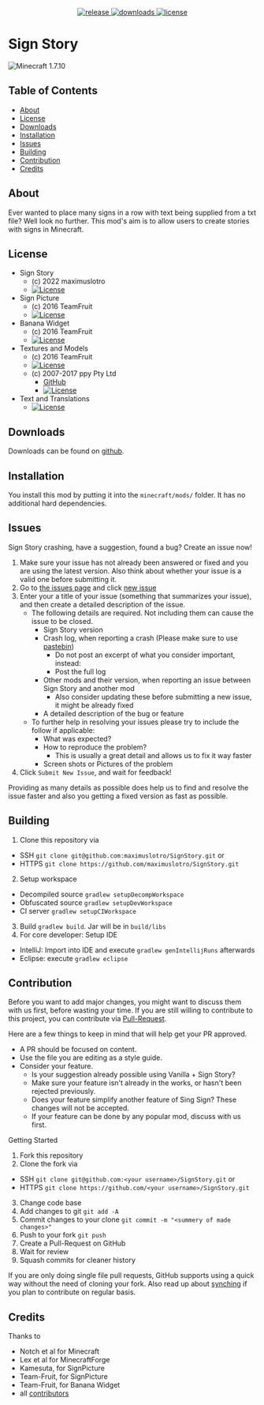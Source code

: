 <p align="center">
  <a href="https://github.com/maximuslotro/SignStory/releases" target="_blank">
    <img alt="release" src="https://img.shields.io/github/v/release/maximuslotro/SignStory?color=56bcd3" />
  </a>
  <a href="https://github.com/maximuslotro/SignStory/releases" target="_blank">
    <img alt="downloads" src="https://img.shields.io/github/downloads/maximuslotro/SignStory/total?color=56bcd3" />
  </a>
  <a href="https://github.com/maximuslotro/SignStory/main/LICENSE.md" target="_blank">
    <img alt="license" src="https://img.shields.io/badge/License-LGPLv3-blue.svg?style=flat" />
  </a>
</p>

# Sign Story
![Minecraft 1.7.10](https://img.shields.io/badge/Minecraft-1.7.10-green.svg?style=flat)

## Table of Contents

* [About](#about)
* [License](#license)
* [Downloads](#downloads)
* [Installation](#installation)
* [Issues](#issues)
* [Building](#building)
* [Contribution](#contribution)
* [Credits](#credits)

## About

Ever wanted to place many signs in a row with text being supplied from a txt file? Well look no further. This mod's aim is to allow users to create stories with signs in Minecraft.

## License
* Sign Story
  - (c) 2022 maximuslotro
  - [![License](https://img.shields.io/badge/License-LGPLv3-blue.svg?style=flat)](https://raw.githubusercontent.com/maximuslotro/SignStory/main/LICENSE.md)
* Sign Picture
  - (c) 2016 TeamFruit
  - [![License](https://img.shields.io/badge/License-LGPLv3-blue.svg?style=flat)](https://raw.githubusercontent.com/Team-Fruit/SignPicture/master/LICENSE.md)
* Banana Widget
  - (c) 2016 TeamFruit
  - [![License](https://img.shields.io/badge/license-MIT-blue.svg?style=flat)](https://opensource.org/licenses/mit-license.php)
* Textures and Models
  - (c) 2016 TeamFruit
  - [![License](https://img.shields.io/badge/License-CC%20BY--NC--SA%204.0-yellow.svg?style=flat)](https://creativecommons.org/licenses/by-nc-sa/4.0/legalcode)
  - (c) 2007-2017 ppy Pty Ltd
    - [GitHub](https://github.com/ppy/osu-resources)
    - [![License](https://img.shields.io/badge/License-CC%20BY--NC--SA%204.0-yellow.svg?style=flat)](https://github.com/ppy/osu-resources/blob/master/LICENCE.md)
* Text and Translations
  - [![License](https://img.shields.io/badge/License-No%20Restriction-green.svg?style=flat)](https://creativecommons.org/publicdomain/zero/1.0/)

## Downloads

Downloads can be found on [github](https://github.com/maximuslotr/SignStory/releases).

## Installation

You install this mod by putting it into the `minecraft/mods/` folder. It has no additional hard dependencies.

## Issues

Sign Story crashing, have a suggestion, found a bug?  Create an issue now!

1. Make sure your issue has not already been answered or fixed and you are using the latest version. Also think about whether your issue is a valid one before submitting it.
2. Go to [the issues page](https://github.com/maximuslotro/SignStory/issues) and click [new issue](https://github.com/maximuslotro/SignStory/issues/new)
3. Enter your a title of your issue (something that summarizes your issue), and then create a detailed description of the issue.
    * The following details are required. Not including them can cause the issue to be closed.
        * Sign Story version
        * Crash log, when reporting a crash (Please make sure to use [pastebin](http://pastebin.com/))
            * Do not post an excerpt of what you consider important, instead:
            * Post the full log
        * Other mods and their version, when reporting an issue between Sign Story and another mod
            * Also consider updating these before submitting a new issue, it might be already fixed
        * A detailed description of the bug or feature
    * To further help in resolving your issues please try to include the follow if applicable:
        * What was expected?
        * How to reproduce the problem?
            * This is usually a great detail and allows us to fix it way faster
        * Screen shots or Pictures of the problem
5. Click `Submit New Issue`, and wait for feedback!

Providing as many details as possible does help us to find and resolve the issue faster and also you getting a fixed version as fast as possible.

## Building

1. Clone this repository via
  - SSH `git clone git@github.com:maximuslotro/SignStory.git` or
  - HTTPS `git clone https://github.com/maximuslotro/SignStory.git`
2. Setup workspace
  - Decompiled source `gradlew setupDecompWorkspace`
  - Obfuscated source `gradlew setupDevWorkspace`
  - CI server `gradlew setupCIWorkspace`
3. Build `gradlew build`. Jar will be in `build/libs`
4. For core developer: Setup IDE
  - IntelliJ: Import into IDE and execute `gradlew genIntellijRuns` afterwards
  - Eclipse: execute `gradlew eclipse`

## Contribution

Before you want to add major changes, you might want to discuss them with us first, before wasting your time.
If you are still willing to contribute to this project, you can contribute via [Pull-Request](https://help.github.com/articles/creating-a-pull-request).

Here are a few things to keep in mind that will help get your PR approved.

* A PR should be focused on content.
* Use the file you are editing as a style guide.
* Consider your feature.
  - Is your suggestion already possible using Vanilla + Sign Story?
  - Make sure your feature isn't already in the works, or hasn't been rejected previously.
  - Does your feature simplify another feature of Sing Sign? These changes will not be accepted.
  - If your feature can be done by any popular mod, discuss with us first.

Getting Started

1. Fork this repository
2. Clone the fork via
  * SSH `git clone git@github.com:<your username>/SignStory.git` or
  * HTTPS `git clone https://github.com/<your username>/SignStory.git`
3. Change code base
4. Add changes to git `git add -A`
5. Commit changes to your clone `git commit -m "<summery of made changes>"`
6. Push to your fork `git push`
7. Create a Pull-Request on GitHub
8. Wait for review
9. Squash commits for cleaner history

If you are only doing single file pull requests, GitHub supports using a quick way without the need of cloning your fork. Also read up about [synching](https://help.github.com/articles/syncing-a-fork) if you plan to contribute on regular basis.

## Credits

Thanks to

* Notch et al for Minecraft
* Lex et al for MinecraftForge
* Kamesuta, for SignPicture
* Team-Fruit, for SignPicture
* Team-Fruit, for Banana Widget 
* all [contributors](https://github.com/maximuslotro/SignStory/graphs/contributors)
